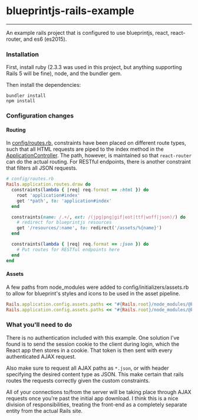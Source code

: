 # blueprintjs-rails-example
---

An example rails project that is configured to use blueprintjs, react,
react-router, and es6 (es2015).

### Installation

First, install ruby (2.3.3 was used in this project, but anything supporting
Rails 5 will be fine), node, and the bundler gem.

Then install the dependencies:

```shell
bundler install
npm install
```

### Configuration changes

#### Routing

In [config/routes.rb](config/routes.rb), constraints have been placed on different
route types, such that all HTML requests are piped to the index method in
the [ApplicationController](app/controllers/application_controller.rb). The path,
however, is maintained so that `react-router` can do the actual routing. For
RESTful endpoints, there is another constraint that filters all JSON requests.

```ruby
# config/routes.rb
Rails.application.routes.draw do
  constraints(lambda { |req| req.format == :html }) do
    root 'application#index'
    get '*path', to: 'application#index'
  end

  constraints(name: /.+/, ext: /(jpg|png|gif|eot|ttf|woff|json)/) do
    # redirect for blueprintjs resources
    get '/resources/:name', to: redirect('/assets/%{name}')
  end

  constraints(lambda { |req| req.format == :json }) do
    # Put routes for RESTful endpoints here
  end
end
```

#### Assets

A few paths from node_modules were added to config/initializers/assets.rb to
allow for blueprint's styles and icons to be used in the asset pipeline.

```ruby
Rails.application.config.assets.paths << "#{Rails.root}/node_modules/@blueprintjs/core/dist/"
Rails.application.config.assets.paths << "#{Rails.root}/node_modules/@blueprintjs/core/resources/"
```

### What you'll need to do

There is no authentication included with this example. One solution I've found
is to send the session cookie to the client during login, which the React app
then stores in a cookie. That token is then sent with every authenticated AJAX
request.

Also make sure to request all AJAX paths as `*.json`, or with header
specifying the desired content type as JSON. This make certain that rails routes
the requests correctly given the custom constraints.

All of your connections to/from the server will be taking place through AJAX
requests once you're past the initial app download. I think this is a nice
division of responsibilities, treating the front-end as a completely separate
entity from the actual Rails site.

